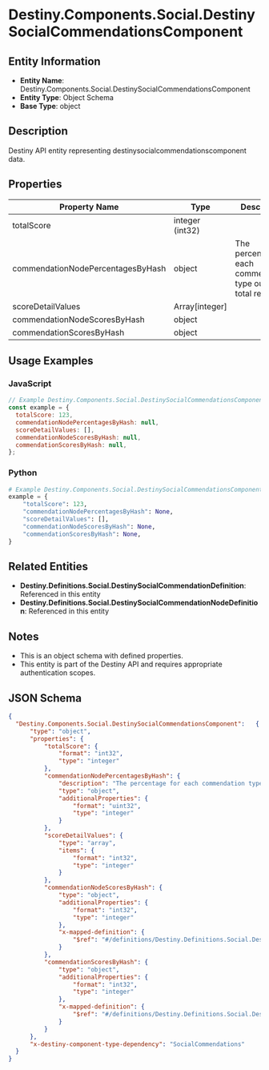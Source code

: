 # Destiny.Components.Social.DestinySocialCommendationsComponent

## Entity Information
- **Entity Name**: Destiny.Components.Social.DestinySocialCommendationsComponent
- **Entity Type**: Object Schema
- **Base Type**: object

## Description
Destiny API entity representing destinysocialcommendationscomponent data.

## Properties

| Property Name | Type | Description | Required |
|---------------|------|-------------|----------|
| totalScore | integer (int32) |  | No |
| commendationNodePercentagesByHash | object | The percentage for each commendation type out of total received | No |
| scoreDetailValues | Array[integer] |  | No |
| commendationNodeScoresByHash | object |  | No |
| commendationScoresByHash | object |  | No |

## Usage Examples

### JavaScript
```javascript
// Example Destiny.Components.Social.DestinySocialCommendationsComponent object
const example = {
  totalScore: 123,
  commendationNodePercentagesByHash: null,
  scoreDetailValues: [],
  commendationNodeScoresByHash: null,
  commendationScoresByHash: null,
};
```

### Python
```python
# Example Destiny.Components.Social.DestinySocialCommendationsComponent object
example = {
    "totalScore": 123,
    "commendationNodePercentagesByHash": None,
    "scoreDetailValues": [],
    "commendationNodeScoresByHash": None,
    "commendationScoresByHash": None,
}
```

## Related Entities
- **Destiny.Definitions.Social.DestinySocialCommendationDefinition**: Referenced in this entity
- **Destiny.Definitions.Social.DestinySocialCommendationNodeDefinition**: Referenced in this entity

## Notes
- This is an object schema with defined properties.
- This entity is part of the Destiny API and requires appropriate authentication scopes.

## JSON Schema
```json
{
  "Destiny.Components.Social.DestinySocialCommendationsComponent":   {
      "type": "object",
      "properties": {
          "totalScore": {
              "format": "int32",
              "type": "integer"
          },
          "commendationNodePercentagesByHash": {
              "description": "The percentage for each commendation type out of total received",
              "type": "object",
              "additionalProperties": {
                  "format": "uint32",
                  "type": "integer"
              }
          },
          "scoreDetailValues": {
              "type": "array",
              "items": {
                  "format": "int32",
                  "type": "integer"
              }
          },
          "commendationNodeScoresByHash": {
              "type": "object",
              "additionalProperties": {
                  "format": "int32",
                  "type": "integer"
              },
              "x-mapped-definition": {
                  "$ref": "#/definitions/Destiny.Definitions.Social.DestinySocialCommendationNodeDefinition"
              }
          },
          "commendationScoresByHash": {
              "type": "object",
              "additionalProperties": {
                  "format": "int32",
                  "type": "integer"
              },
              "x-mapped-definition": {
                  "$ref": "#/definitions/Destiny.Definitions.Social.DestinySocialCommendationDefinition"
              }
          }
      },
      "x-destiny-component-type-dependency": "SocialCommendations"
  }
}
```
